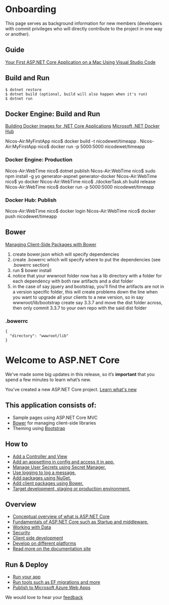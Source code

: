 # Onboarding

This page serves as background information for new members (developers with commit privileges who will directly contribute to the project in one way or another).

## Guide 

[Your First ASP.NET Core Application on a Mac Using Visual Studio Code](https://docs.asp.net/en/latest/tutorials/your-first-mac-aspnet.html)

## Build and Run

    $ dotnet restore
    $ dotnet build (optional, build will also happen when it's run)
    $ dotnet run

## Docker Engine: Build and Run

[Building Docker Images for .NET Core Applications](https://docs.microsoft.com/en-us/dotnet/articles/core/docker/building-net-docker-images)
[Microsoft .NET Docker Hub](https://hub.docker.com/r/microsoft/dotnet/)

Nicos-Air:MyFirstApp nico$ docker build -t nicodewet/timeapp .
Nicos-Air:MyFirstApp nico$ docker run -p 5000:5000 nicodewet/timeapp

### Docker Engine: Production

Nicos-Air:WebTime nico$ dotnet publish
Nicos-Air:WebTime nico$ sudo npm install -g yo generator-aspnet generator-docker
Nicos-Air:WebTime nico$ yo docker
Nicos-Air:WebTime nico$ ./dockerTask.sh build release
Nicos-Air:WebTime nico$ docker run -p 5000:5000 nicodewet/timeapp

### Docker Hub: Publish

Nicos-Air:WebTime nico$ docker login
Nicos-Air:WebTime nico$ docker push nicodewet/timeapp

## Bower

[Managing Client-Side Packages with Bower](https://docs.asp.net/en/latest/client-side/bower.html)

1. create bower.json which will specify dependencies
2. create .bowerrc which will specify where to put the dependencies (see .bowerrc section)
3. run $ bower install
4. notice that your wwwroot folder now has a lib directory with a folder for each dependency with both raw artifacts and a dist folder
5. in the case of say jquery and bootstrap, you'll find the artifacts are not in a version specific folder, this will create problems
down the line when you want to upgrade all your clients to a new version, so in say wwwroot/lib/bootstrap create say 3.3.7 and move
the dist folder across, then only commit 3.3.7 to your own repo with the said dist folder

### .bowerrc

    {
      "directory": "wwwroot/lib"
    }

# Welcome to ASP.NET Core

We've made some big updates in this release, so it’s **important** that you spend a few minutes to learn what’s new.

You've created a new ASP.NET Core project. [Learn what's new](https://go.microsoft.com/fwlink/?LinkId=518016)

## This application consists of:

*   Sample pages using ASP.NET Core MVC
*   [Bower](https://go.microsoft.com/fwlink/?LinkId=518004) for managing client-side libraries
*   Theming using [Bootstrap](https://go.microsoft.com/fwlink/?LinkID=398939)

## How to

*   [Add a Controller and View](https://go.microsoft.com/fwlink/?LinkID=398600)
*   [Add an appsetting in config and access it in app.](https://go.microsoft.com/fwlink/?LinkID=699562)
*   [Manage User Secrets using Secret Manager.](https://go.microsoft.com/fwlink/?LinkId=699315)
*   [Use logging to log a message.](https://go.microsoft.com/fwlink/?LinkId=699316)
*   [Add packages using NuGet.](https://go.microsoft.com/fwlink/?LinkId=699317)
*   [Add client packages using Bower.](https://go.microsoft.com/fwlink/?LinkId=699318)
*   [Target development, staging or production environment.](https://go.microsoft.com/fwlink/?LinkId=699319)

## Overview

*   [Conceptual overview of what is ASP.NET Core](https://go.microsoft.com/fwlink/?LinkId=518008)
*   [Fundamentals of ASP.NET Core such as Startup and middleware.](https://go.microsoft.com/fwlink/?LinkId=699320)
*   [Working with Data](https://go.microsoft.com/fwlink/?LinkId=398602)
*   [Security](https://go.microsoft.com/fwlink/?LinkId=398603)
*   [Client side development](https://go.microsoft.com/fwlink/?LinkID=699321)
*   [Develop on different platforms](https://go.microsoft.com/fwlink/?LinkID=699322)
*   [Read more on the documentation site](https://go.microsoft.com/fwlink/?LinkID=699323)

## Run & Deploy

*   [Run your app](https://go.microsoft.com/fwlink/?LinkID=517851)
*   [Run tools such as EF migrations and more](https://go.microsoft.com/fwlink/?LinkID=517853)
*   [Publish to Microsoft Azure Web Apps](https://go.microsoft.com/fwlink/?LinkID=398609)

We would love to hear your [feedback](https://go.microsoft.com/fwlink/?LinkId=518015)